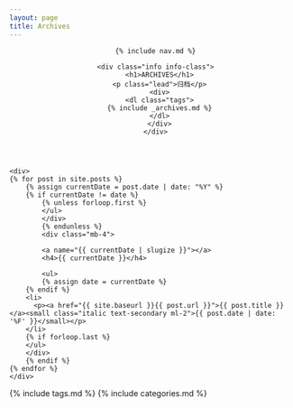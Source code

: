 ```yaml
---
layout: page
title: Archives
---
```


<header class="header mb-5">
<div class="container">
<div class="row justify-content-center">
  <div class="col-12 col-sm-12 col-md-12 col-lg-10 col-xl-10">

      {% include nav.md %}

      <div class="info info-class">
        <h1>ARCHIVES</h1>
        <p class="lead">归档</p>
        <div>
        <dl class="tags">
        {% include _archives.md %}
        </dl>
        </div>
      </div>
  </div>
</div>
</div>
</header>


<div class="container">
<div class="row justify-content-center">
  <div class="col-12 col-sm-12 col-md-12 col-lg-7 col-xl-7">

    <div>
    {% for post in site.posts %}
        {% assign currentDate = post.date | date: "%Y" %}
        {% if currentDate != date %}
            {% unless forloop.first %}
            </ul>
            </div>
            {% endunless %}
            <div class="mb-4">

            <a name="{{ currentDate | slugize }}"></a>
            <h4>{{ currentDate }}</h4>

            <ul>
            {% assign date = currentDate %}
        {% endif %}
        <li>
          <p><a href="{{ site.baseurl }}{{ post.url }}">{{ post.title }}</a><small class="italic text-secondary ml-2">{{ post.date | date: '%F' }}</small></p>
        </li>
        {% if forloop.last %}
        </ul>
        </div>
        {% endif %}
    {% endfor %}
    </div>

  </div>

  <div class="col-12 col-sm-12 col-md-12 col-lg-3 col-xl-3">
    {% include tags.md %}
    {% include categories.md %}
  </div>
</div>
<div>